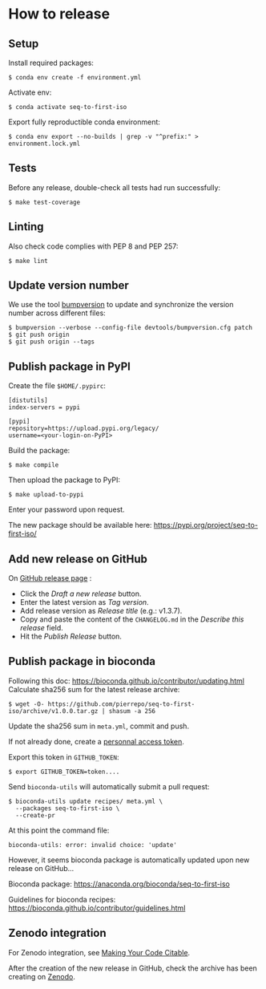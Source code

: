 # How to release


## Setup

Install required packages:
```
$ conda env create -f environment.yml
```

Activate env:
```
$ conda activate seq-to-first-iso
```

Export fully reproductible conda environment:
```
$ conda env export --no-builds | grep -v "^prefix:" > environment.lock.yml
```


## Tests

Before any release, double-check all tests had run successfully:
```
$ make test-coverage
```


## Linting

Also check code complies with PEP 8 and PEP 257:
```
$ make lint
```


## Update version number

We use the tool [bumpversion](https://github.com/peritus/bumpversion) to update and synchronize the version number
across different files:
```
$ bumpversion --verbose --config-file devtools/bumpversion.cfg patch
$ git push origin
$ git push origin --tags
```


## Publish package in PyPI

Create the file `$HOME/.pypirc`:
```
[distutils]
index-servers = pypi

[pypi]
repository=https://upload.pypi.org/legacy/
username=<your-login-on-PyPI>
```

Build the package:
```
$ make compile
```

Then upload the package to PyPI:
```
$ make upload-to-pypi
```

Enter your password upon request.

The new package should be available here: https://pypi.org/project/seq-to-first-iso/


## Add new release on GitHub

On [GitHub release page](https://github.com/pierrepo/seq-to-first-iso/releases) :

- Click the *Draft a new release* button.
- Enter the latest version as *Tag version*.
- Add release version as *Release title* (e.g.: v1.3.7).
- Copy and paste the content of the `CHANGELOG.md` in the *Describe this release* field.
- Hit the *Publish Release* button.


## Publish package in bioconda

Following this doc: https://bioconda.github.io/contributor/updating.html
Calculate sha256 sum for the latest release archive:
```
$ wget -O- https://github.com/pierrepo/seq-to-first-iso/archive/v1.0.0.tar.gz | shasum -a 256
```

Update the sha256 sum in `meta.yml`, commit and push.

If not already done, create a [personnal access token](https://help.github.com/en/github/authenticating-to-github/creating-a-personal-access-token-for-the-command-line).

Export this token in `GITHUB_TOKEN`:
```
$ export GITHUB_TOKEN=token....
```

Send `bioconda-utils` will automatically submit a pull request:
```
$ bioconda-utils update recipes/ meta.yml \
  --packages seq-to-first-iso \
  --create-pr
```

At this point the command file:
```
bioconda-utils: error: invalid choice: 'update'
```

However, it seems bioconda package is automatically updated upon new release on GitHub...


Bioconda package: https://anaconda.org/bioconda/seq-to-first-iso

Guidelines for bioconda recipes: https://bioconda.github.io/contributor/guidelines.html



## Zenodo integration

For Zenodo integration, see [Making Your Code Citable](https://guides.github.com/activities/citable-code/).

After the creation  of the new release in GitHub, check the archive has been creating on [Zenodo](https://zenodo.org/deposit).
